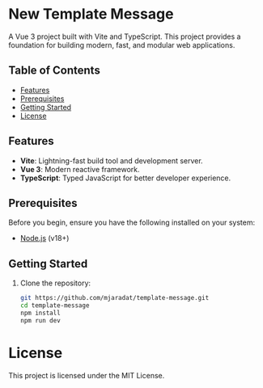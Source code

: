# New Template Message

A Vue 3 project built with Vite and TypeScript. This project provides a foundation for building modern, fast, and modular web applications.

## Table of Contents

- [Features](#features)
- [Prerequisites](#prerequisites)
- [Getting Started](#getting-started)
- [License](#license)

## Features

- **Vite**: Lightning-fast build tool and development server.
- **Vue 3**: Modern reactive framework.
- **TypeScript**: Typed JavaScript for better developer experience.

## Prerequisites

Before you begin, ensure you have the following installed on your system:

- [Node.js](https://nodejs.org/) (v18+)

## Getting Started

1. Clone the repository:

   ```bash
   git https://github.com/mjaradat/template-message.git
   cd template-message
   npm install
   npm run dev
   ```

# License

This project is licensed under the MIT License.

